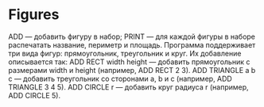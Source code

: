 # Figures
ADD — добавить фигуру в набор; PRINT — для каждой фигуры в наборе распечатать название, периметр и площадь. 
Программа поддерживает три вида фигур: прямоугольник, треугольник и круг.
 Их добавление описывается так:  ADD RECT width height —  добавить прямоугольник с размерами width и height (например, ADD RECT 2 3). 
ADD TRIANGLE a b c —  добавить треугольник со сторонами a, b и c (например, ADD TRIANGLE 3 4 5).
 ADD CIRCLE r —  добавить круг радиуса r (например, ADD CIRCLE 5).
